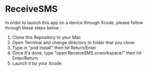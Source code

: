 # ReceiveSMS
In order to launch this app on a device through Xcode, please follow through these steps below : 
1) Clone this Repository to your Mac
2) Open Terminal and change directory to folder that you clone
3) Type in "pod install" then hit Return/Enter
4) Once it's done, type "open ReceiveSMS.xcworkspace/" then hit Enter/Return
5) Launch it by your Xcode
